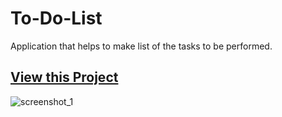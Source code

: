 # To-Do-List
Application that helps to make list of the tasks to be performed.

## <a href = "https://kumar-akash.github.io/To-Do-List/">View this Project</a>


![screenshot_1](https://user-images.githubusercontent.com/20499553/35090092-b5ff26ee-fc5e-11e7-9a3b-fe52948f76c0.png)
